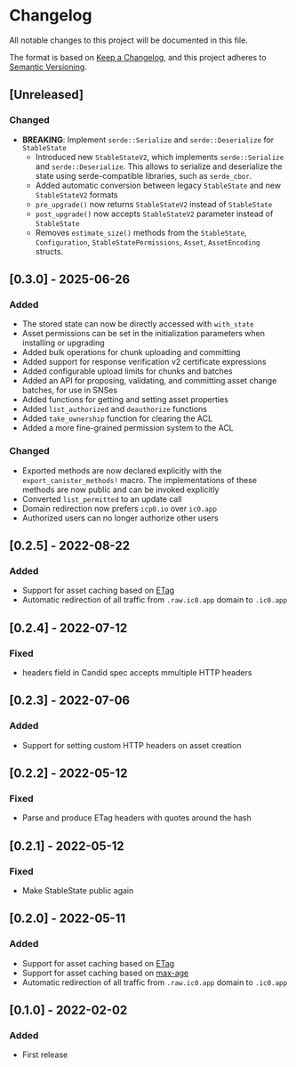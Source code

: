 # Changelog
All notable changes to this project will be documented in this file.

The format is based on [Keep a Changelog](https://keepachangelog.com/en/1.0.0/),
and this project adheres to [Semantic Versioning](https://semver.org/spec/v2.0.0.html).

## [Unreleased]

### Changed

- **BREAKING**: Implement `serde::Serialize` and `serde::Deserialize` for `StableState`
  - Introduced new `StableStateV2`, which implements `serde::Serialize` and `serde::Deserialize`. This allows to serialize and deserialize the state using serde-compatible libraries, such as `serde_cbor`.
  - Added automatic conversion between legacy `StableState` and new `StableStateV2` formats
  - `pre_upgrade()` now returns `StableStateV2` instead of `StableState`
  - `post_upgrade()` now accepts `StableStateV2` parameter instead of `StableState`
  - Removes `estimate_size()` methods from the `StableState`, `Configuration`, `StableStatePermissions`, `Asset`, `AssetEncoding` structs.

## [0.3.0] - 2025-06-26

### Added

- The stored state can now be directly accessed with `with_state`
- Asset permissions can be set in the initialization parameters when installing or upgrading
- Added bulk operations for chunk uploading and committing
- Added support for response verification v2 certificate expressions
- Added configurable upload limits for chunks and batches
- Added an API for proposing, validating, and committing asset change batches, for use in SNSes
- Added functions for getting and setting asset properties
- Added `list_authorized` and `deauthorize` functions
- Added `take_ownership` function for clearing the ACL
- Added a more fine-grained permission system to the ACL

### Changed

- Exported methods are now declared explicitly with the `export_canister_methods!` macro. The implementations of these methods are now public and can be invoked explicitly
- Converted `list_permitted` to an update call
- Domain redirection now prefers `icp0.io` over `ic0.app`
- Authorized users can no longer authorize other users

## [0.2.5] - 2022-08-22
### Added 
- Support for asset caching based on [ETag](https://developer.mozilla.org/en-US/docs/Web/HTTP/Headers/ETag)
- Automatic redirection of all traffic from `.raw.ic0.app` domain to `.ic0.app`

## [0.2.4] - 2022-07-12
### Fixed
- headers field in Candid spec accepts mmultiple HTTP headers

## [0.2.3] - 2022-07-06
### Added
- Support for setting custom HTTP headers on asset creation 

## [0.2.2] - 2022-05-12
### Fixed
- Parse and produce ETag headers with quotes around the hash

## [0.2.1] - 2022-05-12
### Fixed
- Make StableState public again

## [0.2.0] - 2022-05-11
### Added
- Support for asset caching based on [ETag](https://developer.mozilla.org/en-US/docs/Web/HTTP/Headers/ETag)
- Support for asset caching based on [max-age](https://developer.mozilla.org/en-US/docs/Web/HTTP/Headers/Cache-Control)
- Automatic redirection of all traffic from `.raw.ic0.app` domain to `.ic0.app`

## [0.1.0] - 2022-02-02
### Added
- First release
